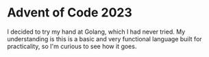 # Advent of Code 2023

I decided to try my hand at Golang, which I had never tried. My understanding is this is a basic and very functional language built for practicality, so I'm curious to see how it goes.
